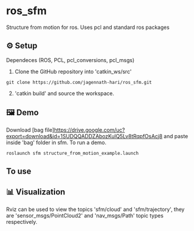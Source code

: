 # ros_sfm
Structure from motion for ros. Uses pcl and standard ros packages

## ⚙️ Setup
Dependeces (ROS, PCL, pcl_conversions, pcl_msgs)

1. Clone the GitHub repository into 'catkin_ws/src'
```shell
git clone https://github.com/jagennath-hari/ros_sfm.git
```
2. 'catkin build' and source the workspace.

## 🖼 Demo
Download [bag file]https://drive.google.com/uc?export=download&id=1SUDQQADDZAbozKulQ5Lv8tRqpfOsAcj8 and paste inside 'bag' folder in sfm.
To run a demo.
```shell
roslaunch sfm structure_from_motion_example.launch
```
## To use


## 📊 Visualization
Rviz can be used to view the topics 'sfm/cloud' and 'sfm/trajectory', they are 'sensor_msgs/PointCloud2' and 'nav_msgs/Path' topic types respectively.
